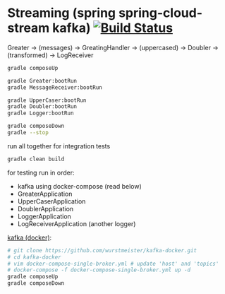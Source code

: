 Streaming (spring spring-cloud-stream kafka) [![Build Status](https://travis-ci.org/daggerok/spring-streaming-with-kafka.svg?branch=master)](https://travis-ci.org/daggerok/spring-streaming-with-kafka)
============================================

Greater -> (messages) -> GreatingHandler -> (uppercased) -> Doubler -> (transformed) -> LogReceiver

```bash
gradle composeUp

gradle Greater:bootRun
gradle MessageReceiver:bootRun

gradle UpperCaser:bootRun
gradle Doubler:bootRun
gradle Logger:bootRun

gradle composeDown
gradle --stop
```

run all together for integration tests

```bash
gradle clean build
```

for testing run in order:
- kafka using docker-compose (read below)
- GreaterApplication
- UpperCaserApplication
- DoublerApplication
- LoggerApplication
- LogReceiverApplication (another logger)

[kafka (docker)](http://wurstmeister.github.io/kafka-docker):
```sh
# git clone https://github.com/wurstmeister/kafka-docker.git
# cd kafka-docker
# vim docker-compose-single-broker.yml # update 'host' and 'topics'
# docker-compose -f docker-compose-single-broker.yml up -d
gradle composeUp
gradle composeDown
```

